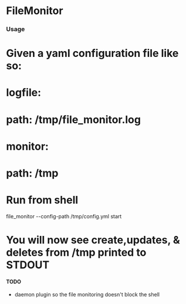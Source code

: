 # FileMonitor

### Usage
  # Given a yaml configuration file like so:
  #
  # logfile:
  #   path: /tmp/file_monitor.log
  # monitor:
  #   path: /tmp

  # Run from shell
  file_monitor --config-path /tmp/config.yml start

  # You will now see create,updates, & deletes from /tmp printed to STDOUT



#### TODO
- daemon plugin so the file monitoring doesn't block the shell

  

